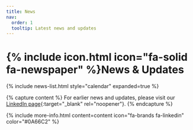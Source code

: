 ```yaml
---
title: News
nav:
  order: 1
  tooltip: Latest news and updates
---
```


# {% include icon.html icon="fa-solid fa-newspaper" %}News & Updates

{% include news-list.html style="calendar" expanded=true %}


{% capture content %}
For earlier news and updates, please visit our [LinkedIn page](https://www.linkedin.com/company/urban-labs-indonesia){:target="_blank" rel="noopener"}.
{% endcapture %}

{% include more-info.html 
  content=content 
  icon="fa-brands fa-linkedin" 
  color="#0A66C2" 
%}
